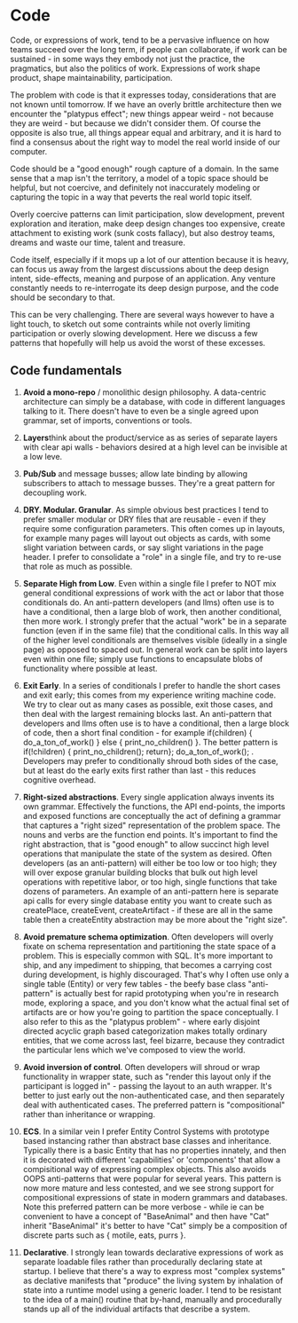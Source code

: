 # Code

Code, or expressions of work, tend to be a pervasive influence on how teams succeed over the long term, if people can collaborate, if work can be sustained - in some ways they embody not just the practice, the pragmatics, but also the politics of work. Expressions of work shape product, shape maintainability, participation.

The problem with code is that it expresses today, considerations that are not known until tomorrow. If we have an overly brittle architecture then we encounter the "platypus effect"; new things appear weird - not because they are weird - but because we didn't consider them. Of course the opposite is also true, all things appear equal and arbitrary, and it is hard to find a consensus about the right way to model the real world inside of our computer.

Code should be a "good enough" rough capture of a domain. In the same sense that a map isn't the territory, a model of a topic space should be helpful, but not coercive, and definitely not inaccurately modeling or capturing the topic in a way that peverts the real world topic itself.

Overly coercive patterns can limit participation, slow development, prevent exploration and iteration, make deep design changes too expensive, create attachment to existing work (sunk costs fallacy), but also destroy teams, dreams and waste our time, talent and treasure.

Code itself, especially if it mops up a lot of our attention because it is heavy, can focus us away from the largest discussions about the deep design intent, side-effects, meaning and purpose of an application. Any venture constantly needs to re-interrogate its deep design purpose, and the code should be secondary to that.

This can be very challenging. There are several ways however to have a light touch, to sketch out some contraints while not overly limiting participation or overly slowing development. Here we discuss a few patterns that hopefully will help us avoid the worst of these excesses.

## Code fundamentals 

1) **Avoid a mono-repo** / monolithic design philosophy. A data-centric architecture can simply be a database, with code in different languages talking to it. There doesn't have to even be a single agreed upon grammar, set of imports, conventions or tools.

2) **Layers**think about the product/service as as series of separate layers with clear api walls - behaviors desired at a high level can be invisible at a low leve.

3) **Pub/Sub** and message busses; allow late binding by allowing subscribers to attach to message busses. They're a great pattern for decoupling work.

4) **DRY. Modular. Granular**. As simple obvious best practices I tend to prefer smaller modular or DRY files that are reusable - even if they require some configuration parameters. This often comes up in layouts, for example many pages will layout out objects as cards, with some slight variation between cards, or say slight variations in the page header. I prefer to consolidate a "role" in a single file, and try to re-use that role as much as possible.

5) **Separate High from Low**. Even within a single file I prefer to NOT mix general conditional expressions of work with the act or labor that those conditionals do. An anti-pattern developers (and llms) often use is to have a conditional, then a large blob of work, then another conditional, then more work. I strongly prefer that the actual "work" be in a separate function (even if in the same file) that the conditional calls. In this way all of the higher level conditionals are themselves visible (ideally in a single page) as opposed to spaced out. In general work can be split into layers even within one file; simply use functions to encapsulate blobs of functionality where possible at least.

6) **Exit Early**. In a series of conditionals I prefer to handle the short cases and exit early; this comes from my experience writing machine code. We try to clear out as many cases as possible, exit those cases, and then deal with the largest remaining blocks last. An anti-pattern that developers and llms often use is to have a conditional, then a large block of code, then a short final condition - for example if(children) { do_a_ton_of_work() } else { print_no_children() }. The better pattern is if(!children) { print_no_children(); return}; do_a_ton_of_work(); . Developers may prefer to conditionally shroud both sides of the case, but at least do the early exits first rather than last - this reduces cognitive overhead.

7) **Right-sized abstractions**. Every single application always invents its own grammar. Effectively the functions, the API end-points, the imports and exposed functions are conceptually the act of defining a grammar that captures a "right sized" representation of the problem space. The nouns and verbs are the function end points. It's important to find the right abstraction, that is "good enough" to allow succinct high level operations that manipulate the state of the system as desired. Often developers (as an anti-pattern) will either be too low or too high; they will over expose granular building blocks that bulk out high level operations with repetitive labor, or too high, single functions that take dozens of parameters. An example of an anti-pattern here is separate api calls for every single database entity you want to create such as createPlace, createEvent, createArtifact - if these are all in the same table then a createEntity abstraction may be more about the "right size".

8) **Avoid premature schema optimization**. Often developers will overly fixate on schema representation and partitioning the state space of a problem. This is especially common with SQL. It's more important to ship, and any impediment to shipping, that becomes a carrying cost during development, is highly discouraged. That's why I often use only a single table (Entity) or very few tables - the beefy base class "anti-pattern" is actually best for rapid prototyping when you're in research mode, exploring a space, and you don't know what the actual final set of artifacts are or how you're going to partition the space conceptually. I also refer to this as the "platypus problem" - where early disjoint directed acyclic graph based categorization makes totally ordinary entities, that we come across last, feel bizarre, because they contradict the particular lens which we've composed to view the world.

9) **Avoid inversion of control**. Often developers will shroud or wrap functionality in wrapper state, such as "render this layout only if the participant is logged in" - passing the layout to an auth wrapper. It's better to just early out the non-authenticated case, and then separately deal with authenticated cases. The preferred pattern is "compositional" rather than inheritance or wrapping.

10) **ECS**. In a similar vein I prefer Entity Control Systems with prototype based instancing rather than abstract base classes and inheritance. Typically there is a basic Entity that has no properties innately, and then it is decorated with different 'capabilities' or 'components' that allow a compisitional way of expressing complex objects. This also avoids OOPS anti-patterns that were popular for several years. This pattern is now more mature and less contested, and we see strong support for compositional expressions of state in modern grammars and databases. Note this preferred pattern can be more verbose - while ie can be convenient to have a concept of "BaseAnimal" and then have "Cat" inherit "BaseAnimal" it's better to have "Cat" simply be a composition of discrete parts such as { motile, eats, purrs }.

11) **Declarative**. I strongly lean towards declarative expressions of work as separate loadable files rather than procedurally declaring state at startup. I believe that there's a way to express most "complex systems" as declative manifests that "produce" the living system by inhalation of state into a runtime model using a generic loader. I tend to be resistant to the idea of a main() routine that by-hand, manually and procedurally stands up all of the individual artifacts that describe a system.
